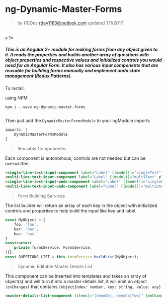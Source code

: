 # ng-Dynamic-Master-Forms
>by (R)Dev rdev1163@outlook.com
updated 7/1/2017
<br>
v 1*

##### This is an Angular 2+ module for making forms from any object given to it. It reads the properties and builds another array of questions with object properties and respective values and initialized controls you would need for an Angular Form. It also has various input components that are reusable for building forms manually and implement undo state management (Redux Patterns).
 
 To Install, 
  
  using NPM

```shell
npm i --save ng-dynamic-master-forms
    
```
Then just add the `DynamicMasterFormsModule` to your ngModule imports

```typescript
imports: [
    DynamicMasterFormsModule
]    
```
> Reusable Componentes

Each component is autonomous, controls are not needed but can be overwritten.
```html
<single-line-text-input-component label="Label" [(model)]="singleText" placeholder="placeholder" [control]="singleDemoControl" ></single-line-text-input-component>
<multi-line-text-input-component label="Label" [(model)]="multiText" placeholder="placeholder" [control]="multiDemoControl" ></multi-line-text-input-component>
<single-line-text-input-undo-component label="Label" [(model)]="singleUndoText" placeholder="placeholder" [control]="singleDemoControl" ></single-line-text-input-undo-component>
<multi-line-text-input-undo-component label="Label" [(model)]="multiUndoText" placeholder="placeholder" [control]="multiDemoUndoControl"></multi-line-text-input-undo-component>

```

> Form Building Services

The list builder will return an array of each key in the object with initialized controls and properties to help build the input like key and label.
```typescript
const MyObject = {
	foo: 'foo',
	bar: 'bar',
	bas: 'bas'
}
constructor(
	private formsService: FormsService,
){};
const QUESTIONS_LIST = this.formService.buildList(MyObject);
```  
> Dynamic Editable Master Details List

This component can be inserted into templates and takes an array of object(s) and will turn it into a master-details list, it will emit an object `(onChanges)` that contains `{objectIndex: number, key: string, value: any}` 
 
 ```html
<master-details-list-component [items]="[demoObj, demoObjTwo]" (onChanges)="onChange($event)"></master-details-list-component>

```
 
